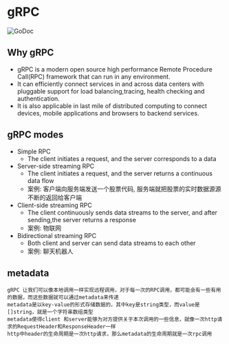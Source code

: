 # gRPC

![GoDoc](https://pkg.go.dev/badge/google.golang.org/grpc)

## Why gRPC

- gRPC is a modern open source high performance Remote Procedure Call(RPC) framework that can run in any environment.
- It can efficiently connect services in and across data centers with pluggable support for load balancing,tracing, health checking and authentication.
- It is also applicable in last mile of distributed computing to connect devices, mobile applications and browsers to backend services.

## gRPC modes
- Simple RPC
    - The client initiates a request, and the server corresponds to a data
- Server-side streaming RPC
    - The client initiates a request, and the server returns a continuous data flow
    - 案例: 客户端向服务端发送一个股票代码, 服务端就把股票的实时数据源源不断的返回给客户端
- Client-side streaming RPC
    - The client continuously sends data streams to the server, and after sending,the server returns a response
    - 案例: 物联网
- Bidirectional streaming RPC
    - Both client and server can send data streams to each other
    - 案例: 聊天机器人

## metadata
```text
gRPC 让我们可以像本地调用一样实现远程调用，对于每一次的RPC调用，都可能会有一些有用的数据，而这些数据就可以通过metadata来传递
metadata是以key-value的形式存储数据的，其中key是string类型，而value是[]string，就是一个字符串数组类型
metadata使得client 和server能够为对方提供关于本次调用的一些信息，就像一次http请求的RequestHeader和ResponseHeader一样
http中header的生命周期是一次http请求，那么metadata的生命周期就是一次rpc调用
```


